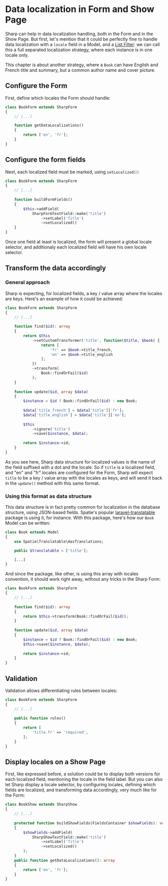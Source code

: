 # Data localization in Form and Show Page

Sharp can help in data localization handling, both in the Form and in the Show Page. But first, let's mention that it could be perfectly fine to handle data localization with a `locale` field in a Model, and a [List Filter](filters.md): we can call this a full separated localization strategy, where each instance is in one locale only.

This chapter is about another strategy, where a `Book` can have English and French title and summary, but a common author name and cover picture.

## Configure the Form

First, define which locales the Form should handle:

```php
class BookForm extends SharpForm
{
    // [...]

    function getDataLocalizations()
    {
        return ['en', 'fr'];
    }
}
```

## Configure the form fields

Next, each localized field must be marked, using `setLocalized()`:

```php
class BookForm extends SharpForm
{
    // [...]
    
    function buildFormFields()
    {
        $this->addField(
            SharpFormTextField::make('title')
                ->setLabel('Title')
                ->setLocalized()
    }
}
```

Once one field at least is localized, the form will present a global locale selector, and additionaly each localized field will have his own locale selector.

## Transform the data accordingly

### General approach

Sharp is expecting, for localized fields, a key / value array where the locales are keys. Here's an example of how it could be achieved:

```php
class BookForm extends SharpForm
{
    // [...]
    
    function find($id): array
    {
        return $this
            ->setCustomTransformer('title', function($title, $book) {
                return [
                    'fr' => $book->title_french,
                    'en' => $book->title_english
                ];
            })
            ->transform(
                Book::findOrFail($id)
            );
    }
    
    function update($id, array $data)
    {
        $instance = $id ? Book::findOrFail($id) : new Book;
    
        $data['title_french'] = $data['title']['fr'];
        $data['title_english'] = $data['title']['en'];
    
        $this
            ->ignore('title')
            ->save($instance, $data);
    
        return $instance->id;
    }
}
```

As you see here, Sharp data structure for localized values is the name of the field suffixed with a dot and the locale. So if `title` is a localized field, and "en" and "fr" locales are configured for the Form, Sharp will expect `title` to be a key / value array with the locales as keys, and will send it back in the `update()` method with this same format.

### Using this format as data structure

This data structure is in fact pretty common for localization in the database structure, using JSON-based fields. Spatie's popular [laravel-translatable](https://github.com/spatie/laravel-translatable) package is using it, for instance. With this package, here's how our `Book` Model can be written:

```php
class Book extends Model
{
    use Spatie\Translatable\HasTranslations;

    public $translatable = ['title'];

    [...]
}
```

And since the package, like other, is using this array with locales convention, it should work right away, without any tricks in the Sharp Form:

```php
class BookForm extends SharpForm
{
    // [...]
    
    function find($id): array
    {
        return $this->transform(Book::findOrFail($id));
    }
    
    function update($id, array $data)
    {
        $instance = $id ? Book::findOrFail($id) : new Book;
        $this->save($instance, $data);
    
        return $instance->id;
    }
}
```

## Validation

Validation allows differentiating rules between locales:

```php
class BookForm extends SharpForm
{
    // [...]
    
    public function rules()
    {
        return [
            'title.fr' => 'required',
        ];
    }
}
```

## Display locales on a Show Page

First, like expressed before, a solution could be to display both versions for each localized field, mentioning the locale in the field label. But you can also let Sharp display a locale selector, by configuring locales, defining which fields are localized, and transforming data accordingly, very much like for the Form:

```php
class BookShow extends SharpShow
{
    // [...]
    
    protected function buildShowFields(FieldsContainer $showFields): void
    {
        $showFields->addField(
            SharpShowTextField::make('title')
                ->setLabel('Title')
                ->setLocalized()
        );
    }
    public function getDataLocalizations(): array
    {
        return ['en', 'fr'];
    }
}
```
